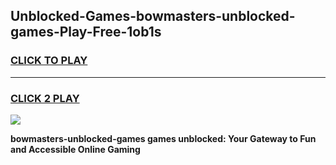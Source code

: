 
## Unblocked-Games-bowmasters-unblocked-games-Play-Free-1ob1s
<h3>
<a href="https://premium76.site?title=bowmasters-unblocked-games&ref=09A">CLICK TO PLAY</a></h3>
<hr>

<h3>
<a href="https://premium76.site?title=bowmasters-unblocked-games&ref=09A">CLICK 2 PLAY</a>
  
</h3>

<a href="https://premium76.site?title=bowmasters-unblocked-games&ref=09A"><img src="https://clearcache.store/games.png"></a>


**bowmasters-unblocked-games games unblocked: Your Gateway to Fun and Accessible Online Gaming**

